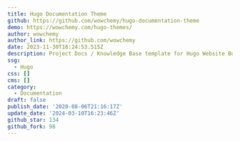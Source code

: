 ```yaml
---
title: Hugo Documentation Theme
github: https://github.com/wowchemy/hugo-documentation-theme
demo: https://wowchemy.com/hugo-themes/
author: wowchemy
author_link: https://github.com/wowchemy
date: 2023-11-30T16:24:53.515Z
description: Project Docs / Knowledge Base template for Hugo Website Builder. 创建项目文档
ssg:
  - Hugo
css: []
cms: []
category:
  - Documentation
draft: false
publish_date: '2020-08-06T21:16:17Z'
update_date: '2024-03-10T16:23:46Z'
github_star: 134
github_fork: 98
---
```


